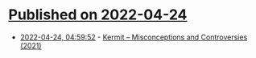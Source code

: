 # [Published on 2022-04-24](index.md)

* [2022-04-24, 04:59:52](https://news.ycombinator.com/item?id=31141417) - [Kermit – Misconceptions and Controversies (2021)](http://www.columbia.edu/kermit/misconceptions.html)

